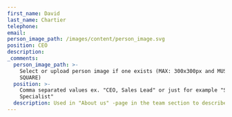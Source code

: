 ```yaml
---
first_name: David
last_name: Chartier
telephone:
email:
person_image_path: /images/content/person_image.svg
position: CEO
description:
_comments:
  person_image_path: >-
    Select or upload person image if one exists (MAX: 300x300px and MUST BE
    SQUARE)
  position: >-
    Comma separated values ex. "CEO, Sales Lead" or just for example "Software
    Specialist"
  description: Used in "About us" -page in the team section to describe the employee.
---
```


